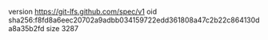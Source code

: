 version https://git-lfs.github.com/spec/v1
oid sha256:f8fd8a6eec20702a9adbb034159722edd361808a47c2b22c864130da8a35b2fd
size 3287
